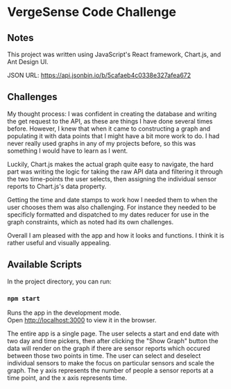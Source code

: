 # VergeSense Code Challenge

## Notes

This project was written using JavaScript's React framework, Chart.js, and Ant Design UI.

JSON URL: https://api.jsonbin.io/b/5cafaeb4c0338e327afea672

## Challenges

My thought process: I was confident in creating the database and writing the get request to the API, as these are things I have done several times before. However, I knew that when it came to constructing a graph and populating it with data points that I might have a bit more work to do. I had never really used graphs in any of my projects before, so this was something I would have to learn as I went.

Luckily, Chart.js makes the actual graph quite easy to navigate, the hard part was writing the logic for taking the raw API data and filtering it through the two time-points the user selects,
then assigning the individual sensor reports to Chart.js's data property.

Getting the time and date stamps to work how I needed them to when the user chooses them was also challenging. For instance they needed to be specificly formatted and dispatched to my dates reducer for use in the graph constraints, which as noted had its own challenges.

Overall I am pleased with the app and how it looks and functions. I think it is rather useful and visually appealing.

## Available Scripts

In the project directory, you can run:

### `npm start`

Runs the app in the development mode.<br>
Open [http://localhost:3000](http://localhost:3000) to view it in the browser.

The entire app is a single page. The user selects a start and end date with two day and time pickers, then after clicking the "Show Graph" button the data will render on the graph if there are sensor reports which occured between those two points in time. The user can select and deselect individual sensors to make the focus on particular sensors and scale the graph. The y axis represents the number of people a sensor reports at a time point, and the x axis represents time.

